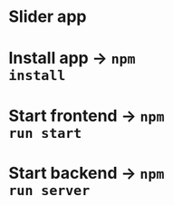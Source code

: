 <h1>Slider app</h1>

# Install app -> <code>npm install</code>
# Start frontend -> <code>npm run start</code>
# Start backend -> <code>npm run server</code>
